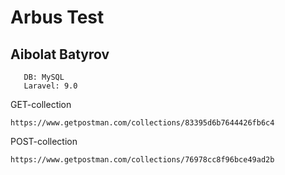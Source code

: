 # Arbus Test
## Aibolat Batyrov

```
   DB: MySQL
   Laravel: 9.0
```
GET-collection
```
https://www.getpostman.com/collections/83395d6b7644426fb6c4
```

POST-collection

``` 
https://www.getpostman.com/collections/76978cc8f96bce49ad2b
```
